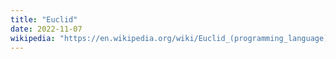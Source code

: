 ```yaml
---
title: "Euclid"
date: 2022-11-07
wikipedia: "https://en.wikipedia.org/wiki/Euclid_(programming_language)"
---
```

